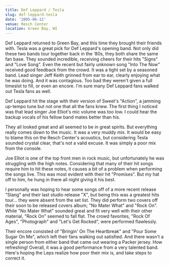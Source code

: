 ```yaml
---
title: Def Leppard / Tesla
slug: def-leppard-tesla
date: '2005-06-12'
venue: Resch Center
location: Green Bay, WI
---
```


Def Leppard returned to Green Bay, and this time they brought their friends with. Tesla was a great pick for Def Leppard's opening band. Not only did these two bands tour together back in the ‘80s, they both share the same fan base. They sounded incredible, receiving cheers for their hits "Signs" and "Love Song". Even the recent but fairly unknown song "Into The Now" received good feedback from the crowd. It was a tight set by a seasoned band. Lead singer Jeff Keith grinned from ear to ear, clearly enjoying what he was doing. And it was contagious. Too bad they weren't given a full timeslot to fill, or even an encore. I'm sure many Def Leppard fans walked out Tesla fans as well.

Def Leppard hit the stage with their version of Sweet's "Action", a jamming up-tempo tune but not one that all the fans knew. The first thing I noticed was that lead singer Joe Elliot's mic volume was too low. I could hear the backup vocals of his fellow band mates better than his. 

They all looked great and all seemed to be in great spirits. But everything really comes down to the music. It was a very muddy mix. It would be easy to blame this on the Resch Center's acoustics, but considering Tesla sounded crystal clear, that's not a valid excuse. It was simply a poor mix from the console.

Joe Elliot is one of the top front men in rock music, but unfortunately he was struggling with the high notes. Considering that many of their hit songs require him to hit these notes, it causes a bit of a problem when performing the songs live. This was most evident with their hit "Promises". But my hat off to him, he hung in there all night giving it his best. 

I personally was hoping to hear some songs off of a more recent release "Slang" and their last studio release "X", but being this was a greatest hits tour… they were absent from the set list. They did perform two covers off their soon to be released covers album; "No Mater What" and "Rock On". While "No Mater What" sounded great and fit very well with their other material, "Rock On" seemed to fall flat. The crowd favorites, "Rock Of Ages", "Photograph" and "Let's Get Rocked", were performed flawlessly. 

Their encore consisted of "Bringin' On The Heartbreak" and "Pour Some Sugar On Me", which left their fans walking out satisfied. And there wasn't a single person from either band that came out wearing a Packer jersey. How refreshing! Overall, it was a good performance from a very talented band. Here's hoping the Leps realize how poor their mix is, and take steps to correct it.